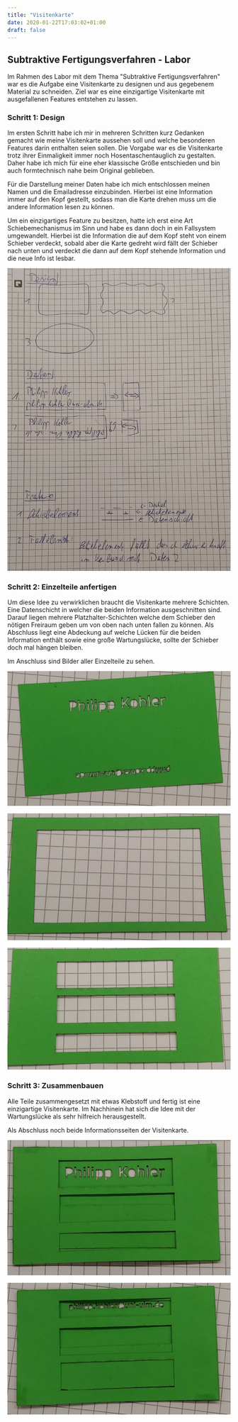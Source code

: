 ```yaml
---
title: "Visitenkarte"
date: 2020-01-22T17:03:02+01:00
draft: false
---
```


## Subtraktive Fertigungsverfahren - Labor

Im Rahmen des Labor mit dem Thema "Subtraktive Fertigungsverfahren" war es die Aufgabe eine Visitenkarte zu designen und
aus gegebenem Material zu schneiden. Ziel war es eine einzigartige Visitenkarte mit ausgefallenen Features entstehen zu lassen.

### Schritt 1: Design

Im ersten Schritt habe ich mir in mehreren Schritten kurz Gedanken gemacht wie meine Visitenkarte aussehen soll und welche besonderen
Features darin enthalten seien sollen. Die Vorgabe war es die Visitenkarte trotz ihrer Einmaligkeit immer noch Hosentaschentauglich zu gestalten. Daher habe ich mich für eine eher klassische Größe entschieden und bin auch formtechnisch nahe beim Original geblieben.

Für die Darstellung meiner Daten habe ich mich entschlossen meinen Namen und die Emailadresse einzubinden. Hierbei ist eine Information immer auf den Kopf gestellt, sodass man die Karte drehen muss um die andere Information lesen zu können.

Um ein einzigartiges Feature zu besitzen, hatte ich erst eine Art Schiebemechanismus im Sinn und habe es dann doch in ein Fallsystem umgewandelt. Hierbei ist die Information die auf dem Kopf steht von einem Schieber verdeckt, sobald aber die Karte gedreht wird fällt der Schieber nach unten und verdeckt die dann auf dem Kopf stehende Information und die neue Info ist lesbar.

![Designidee](https://raw.githubusercontent.com/Snoup97/swh-pkohler/master/static/img/visitenkartenlabor/1.jpg "Designidee")

### Schritt 2: Einzelteile anfertigen

Um diese Idee zu verwirklichen braucht die Visitenkarte mehrere Schichten. Eine Datenschicht in welcher die beiden Information ausgeschnitten sind. Darauf liegen mehrere Platzhalter-Schichten welche dem Schieber den nötigen Freiraum geben um von oben nach unten fallen zu können. Als Abschluss liegt eine Abdeckung auf welche Lücken für die beiden Information enthält sowie eine große Wartungslücke, sollte der Schieber doch mal hängen bleiben.

Im Anschluss sind Bilder aller Einzelteile zu sehen.

![Datenschicht](https://raw.githubusercontent.com/Snoup97/swh-pkohler/master/static/img/visitenkartenlabor/2.jpg "Datenschicht")

![Platzhalter](https://raw.githubusercontent.com/Snoup97/swh-pkohler/master/static/img/visitenkartenlabor/3.jpg "Platzhalter")

![Abdeckung](https://raw.githubusercontent.com/Snoup97/swh-pkohler/master/static/img/visitenkartenlabor/4.jpg "Abdeckung")

### Schritt 3: Zusammenbauen

Alle Teile zusammengesetzt mit etwas Klebstoff und fertig ist eine einzigartige Visitenkarte.
Im Nachhinein hat sich die Idee mit der Wartungslücke als sehr hilfreich herausgestellt.

Als Abschluss noch beide Informationsseiten der Visitenkarte.

![Seite1](https://raw.githubusercontent.com/Snoup97/swh-pkohler/master/static/img/visitenkartenlabor/5.jpg "Seite1")

![Seite2](https://raw.githubusercontent.com/Snoup97/swh-pkohler/master/static/img/visitenkartenlabor/6.jpg "Seite2")
